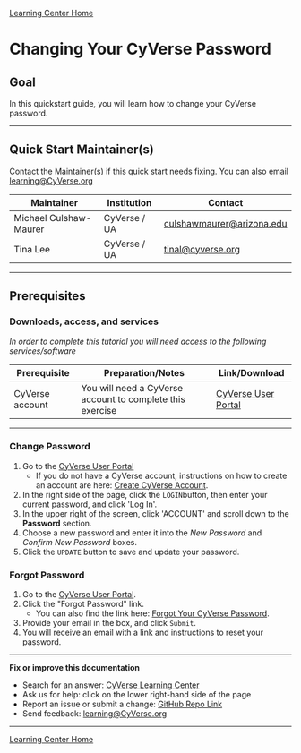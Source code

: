 [Learning Center Home](http://learning.cyverse.org/)

# Changing Your CyVerse Password

## Goal

In this quickstart guide, you will learn how to change your CyVerse
password.

------------------------------------------------------------------------

## Quick Start Maintainer(s)

Contact the Maintainer(s) if this quick start needs fixing. You can also email
[learning@CyVerse.org](learning@CyVerse.org)

| Maintainer | Institution | Contact |
| --- | --- | --- |
| Michael Culshaw-Maurer | CyVerse / UA | <culshawmaurer@arizona.edu> |
| Tina Lee | CyVerse / UA | <tinal@cyverse.org> |

------------------------------------------------------------------------

## Prerequisites

### Downloads, access, and services

*In order to complete this tutorial you will need access to the
following services/software*

| Prerequisite | Preparation/Notes | Link/Download |
| --- | --- | --- |
| CyVerse account | You will need a CyVerse account to complete this exercise | [CyVerse User Portal](https://user.cyverse.org/) |

------------------------------------------------------------------------

### Change Password

1.  Go to the [CyVerse User Portal](https://user.cyverse.org/)
    -   If you do not have a CyVerse account, instructions
        on how to create an account are here: [Create CyVerse Account](https://learning.cyverse.org/projects/cyverse-account-creation-quickstart/).
2.  In the right side of the page, click the
    `LOGIN`button, then enter your current password, and click 'Log In'.
3.  In the upper right of the screen, click 'ACCOUNT' and scroll down to the **Password** section.
4.  Choose a new password and enter it into the *New Password* and
    *Confirm New Password* boxes.
5.  Click the `UPDATE` button to save and update your password.

### Forgot Password

1.  Go to the [CyVerse User Portal](https://user.cyverse.org/).
2.  Click the "Forgot Password" link.
    -   You can also find the link here: [Forgot Your CyVerse Password](https://user.cyverse.org/forgot).
3.  Provide your email in the box, and click `Submit`.
4.  You will receive an email with a link and instructions to reset your password.

------------------------------------------------------------------------

**Fix or improve this documentation**

-   Search for an answer: [CyVerse Learning Center](https://learning.cyverse.org/en/latest/)
-   Ask us for help: click on the lower right-hand side of the page
-   Report an issue or submit a change: [GitHub Repo Link](https://github.com/CyVerse-learning-materials/change_password_quickstart/tree/mkdocs)
-   Send feedback: [learning@CyVerse.org](learning@CyVerse.org)


------------------------------------------------------------------------

[Learning Center Home](http://learning.cyverse.org/)
